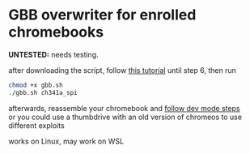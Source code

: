 # GBB overwriter for enrolled chromebooks

**UNTESTED:** needs testing.

after downloading the script, follow [this tutorial](https://docs.mrchromebox.tech/docs/support/unbricking/unbrick-ch341a.html) until step 6, then run

```bash
chmod +x gbb.sh
./gbb.sh ch341a_spi
```

afterwards, reassemble your chromebook and [follow dev mode steps](https://www.chromium.org/chromium-os/developer-library/guides/device/developer-mode/#enable-developer-mode)<br>
or you could use a thumbdrive with an old version of chromeos to use different exploits

works on Linux, may work on WSL